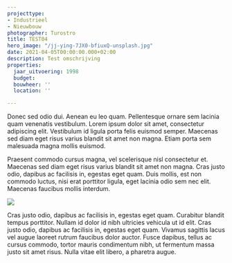 ```yaml
---
projecttype:
- Industrieel
- Nieuwbouw
photographer: Turostro
title: TEST04
hero_image: "/jj-ying-7JX0-bfiuxQ-unsplash.jpg"
date: 2021-04-05T00:00:00.000+02:00
description: Test omschrijving
properties:
  jaar_uitvoering: 1998
  budget:
  bouwheer: ''
  location: ''

---
```

Donec sed odio dui. Aenean eu leo quam. Pellentesque ornare sem lacinia quam venenatis vestibulum. Lorem ipsum dolor sit amet, consectetur adipiscing elit. Vestibulum id ligula porta felis euismod semper. Maecenas sed diam eget risus varius blandit sit amet non magna. Etiam porta sem malesuada magna mollis euismod.

Praesent commodo cursus magna, vel scelerisque nisl consectetur et. Maecenas sed diam eget risus varius blandit sit amet non magna. Cras justo odio, dapibus ac facilisis in, egestas eget quam. Duis mollis, est non commodo luctus, nisi erat porttitor ligula, eget lacinia odio sem nec elit. Maecenas faucibus mollis interdum.

![](/vincent-burkhead-LhlxYMfnTF0-unsplash.jpg)

Cras justo odio, dapibus ac facilisis in, egestas eget quam. Curabitur blandit tempus porttitor. Nullam id dolor id nibh ultricies vehicula ut id elit. Cras justo odio, dapibus ac facilisis in, egestas eget quam. Vivamus sagittis lacus vel augue laoreet rutrum faucibus dolor auctor. Fusce dapibus, tellus ac cursus commodo, tortor mauris condimentum nibh, ut fermentum massa justo sit amet risus. Nulla vitae elit libero, a pharetra augue.
